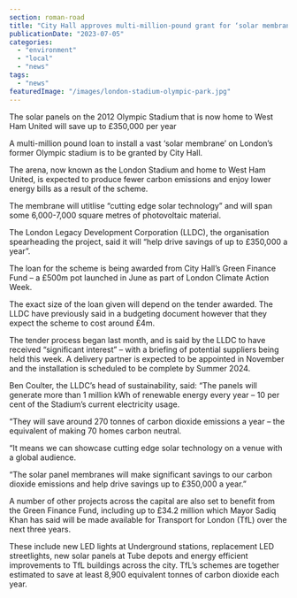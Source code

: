 ```yaml
---
section: roman-road
title: "City Hall approves multi-million-pound grant for ‘solar membrane’ on West Ham’s London Stadium"
publicationDate: "2023-07-05"
categories: 
  - "environment"
  - "local"
  - "news"
tags: 
  - "news"
featuredImage: "/images/london-stadium-olympic-park.jpg"
---
```


The solar panels on the 2012 Olympic Stadium that is now home to West Ham United will save up to £350,000 per year

A multi-million pound loan to install a vast ‘solar membrane’ on London’s former Olympic stadium is to be granted by City Hall.

The arena, now known as the London Stadium and home to West Ham United, is expected to produce fewer carbon emissions and enjoy lower energy bills as a result of the scheme.

The membrane will utitlise “cutting edge solar technology” and will span some 6,000-7,000 square metres of photovoltaic material.

The London Legacy Development Corporation (LLDC), the organisation spearheading the project, said it will “help drive savings of up to £350,000 a year”.

The loan for the scheme is being awarded from City Hall’s Green Finance Fund – a £500m pot launched in June as part of London Climate Action Week.

The exact size of the loan given will depend on the tender awarded. The LLDC have previously said in a budgeting document however that they expect the scheme to cost around £4m.

The tender process began last month, and is said by the LLDC to have received “significant interest” – with a briefing of potential suppliers being held this week. A delivery partner is expected to be appointed in November and the installation is scheduled to be complete by Summer 2024.

Ben Coulter, the LLDC’s head of sustainability, said: “The panels will generate more than 1 million kWh of renewable energy every year – 10 per cent of the Stadium’s current electricity usage.

“They will save around 270 tonnes of carbon dioxide emissions a year – the equivalent of making 70 homes carbon neutral.

“It means we can showcase cutting edge solar technology on a venue with a global audience.

“The solar panel membranes will make significant savings to our carbon dioxide emissions and help drive savings up to £350,000 a year.”

A number of other projects across the capital are also set to benefit from the Green Finance Fund, including up to £34.2 million which Mayor Sadiq Khan has said will be made available for Transport for London (TfL) over the next three years.

These include new LED lights at Underground stations, replacement LED streetlights, new solar panels at Tube depots and energy efficient improvements to TfL buildings across the city. TfL’s schemes are together estimated to save at least 8,900 equivalent tonnes of carbon dioxide each year.

